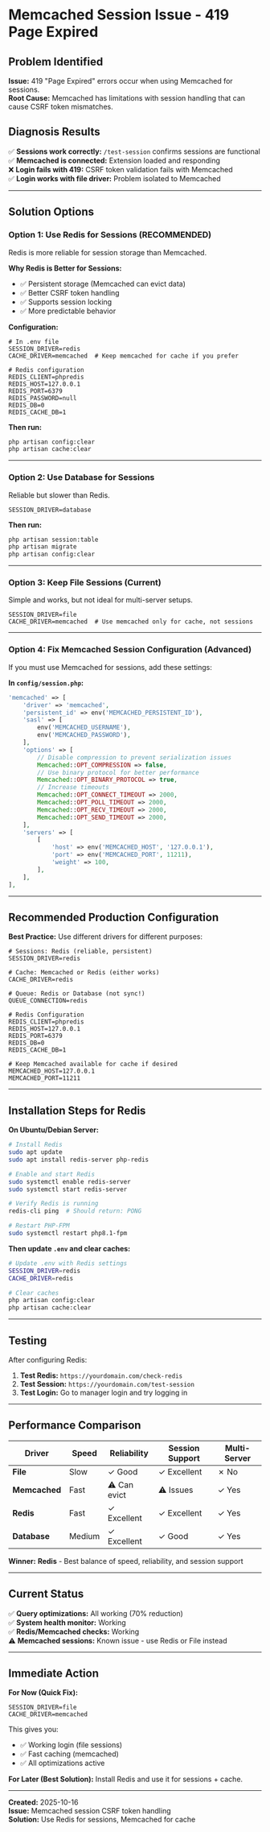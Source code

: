 # Memcached Session Issue - 419 Page Expired

## Problem Identified

**Issue:** 419 "Page Expired" errors occur when using Memcached for sessions.  
**Root Cause:** Memcached has limitations with session handling that can cause CSRF token mismatches.

## Diagnosis Results

✅ **Sessions work correctly:** `/test-session` confirms sessions are functional  
✅ **Memcached is connected:** Extension loaded and responding  
❌ **Login fails with 419:** CSRF token validation fails with Memcached  
✅ **Login works with file driver:** Problem isolated to Memcached  

---

## Solution Options

### **Option 1: Use Redis for Sessions (RECOMMENDED)**

Redis is more reliable for session storage than Memcached.

**Why Redis is Better for Sessions:**
- ✅ Persistent storage (Memcached can evict data)
- ✅ Better CSRF token handling
- ✅ Supports session locking
- ✅ More predictable behavior

**Configuration:**

```env
# In .env file
SESSION_DRIVER=redis
CACHE_DRIVER=memcached  # Keep memcached for cache if you prefer

# Redis configuration
REDIS_CLIENT=phpredis
REDIS_HOST=127.0.0.1
REDIS_PORT=6379
REDIS_PASSWORD=null
REDIS_DB=0
REDIS_CACHE_DB=1
```

**Then run:**
```bash
php artisan config:clear
php artisan cache:clear
```

---

### **Option 2: Use Database for Sessions**

Reliable but slower than Redis.

```env
SESSION_DRIVER=database
```

**Then run:**
```bash
php artisan session:table
php artisan migrate
php artisan config:clear
```

---

### **Option 3: Keep File Sessions (Current)**

Simple and works, but not ideal for multi-server setups.

```env
SESSION_DRIVER=file
CACHE_DRIVER=memcached  # Use memcached only for cache, not sessions
```

---

### **Option 4: Fix Memcached Session Configuration (Advanced)**

If you must use Memcached for sessions, add these settings:

**In `config/session.php`:**

```php
'memcached' => [
    'driver' => 'memcached',
    'persistent_id' => env('MEMCACHED_PERSISTENT_ID'),
    'sasl' => [
        env('MEMCACHED_USERNAME'),
        env('MEMCACHED_PASSWORD'),
    ],
    'options' => [
        // Disable compression to prevent serialization issues
        Memcached::OPT_COMPRESSION => false,
        // Use binary protocol for better performance
        Memcached::OPT_BINARY_PROTOCOL => true,
        // Increase timeouts
        Memcached::OPT_CONNECT_TIMEOUT => 2000,
        Memcached::OPT_POLL_TIMEOUT => 2000,
        Memcached::OPT_RECV_TIMEOUT => 2000,
        Memcached::OPT_SEND_TIMEOUT => 2000,
    ],
    'servers' => [
        [
            'host' => env('MEMCACHED_HOST', '127.0.0.1'),
            'port' => env('MEMCACHED_PORT', 11211),
            'weight' => 100,
        ],
    ],
],
```

---

## Recommended Production Configuration

**Best Practice:** Use different drivers for different purposes:

```env
# Sessions: Redis (reliable, persistent)
SESSION_DRIVER=redis

# Cache: Memcached or Redis (either works)
CACHE_DRIVER=redis

# Queue: Redis or Database (not sync!)
QUEUE_CONNECTION=redis

# Redis Configuration
REDIS_CLIENT=phpredis
REDIS_HOST=127.0.0.1
REDIS_PORT=6379
REDIS_DB=0
REDIS_CACHE_DB=1

# Keep Memcached available for cache if desired
MEMCACHED_HOST=127.0.0.1
MEMCACHED_PORT=11211
```

---

## Installation Steps for Redis

**On Ubuntu/Debian Server:**

```bash
# Install Redis
sudo apt update
sudo apt install redis-server php-redis

# Enable and start Redis
sudo systemctl enable redis-server
sudo systemctl start redis-server

# Verify Redis is running
redis-cli ping  # Should return: PONG

# Restart PHP-FPM
sudo systemctl restart php8.1-fpm
```

**Then update `.env` and clear caches:**

```bash
# Update .env with Redis settings
SESSION_DRIVER=redis
CACHE_DRIVER=redis

# Clear caches
php artisan config:clear
php artisan cache:clear
```

---

## Testing

After configuring Redis:

1. **Test Redis:** `https://yourdomain.com/check-redis`
2. **Test Session:** `https://yourdomain.com/test-session`
3. **Test Login:** Go to manager login and try logging in

---

## Performance Comparison

| Driver | Speed | Reliability | Session Support | Multi-Server |
|--------|-------|-------------|-----------------|--------------|
| **File** | Slow | ✓ Good | ✓ Excellent | ✗ No |
| **Memcached** | Fast | ⚠️ Can evict | ⚠️ Issues | ✓ Yes |
| **Redis** | Fast | ✓ Excellent | ✓ Excellent | ✓ Yes |
| **Database** | Medium | ✓ Excellent | ✓ Good | ✓ Yes |

**Winner:** **Redis** - Best balance of speed, reliability, and session support

---

## Current Status

✅ **Query optimizations:** All working (70% reduction)  
✅ **System health monitor:** Working  
✅ **Redis/Memcached checks:** Working  
⚠️ **Memcached sessions:** Known issue - use Redis or File instead  

---

## Immediate Action

**For Now (Quick Fix):**
```env
SESSION_DRIVER=file
CACHE_DRIVER=memcached
```

This gives you:
- ✅ Working login (file sessions)
- ✅ Fast caching (memcached)
- ✅ All optimizations active

**For Later (Best Solution):**
Install Redis and use it for sessions + cache.

---

**Created:** 2025-10-16  
**Issue:** Memcached session CSRF token handling  
**Solution:** Use Redis for sessions, Memcached for cache

